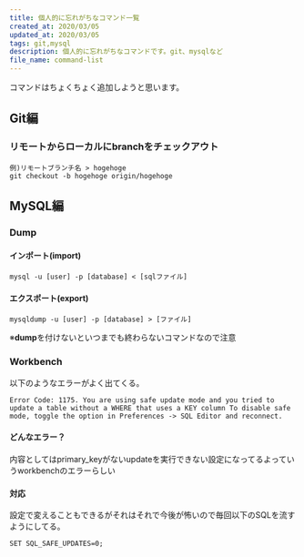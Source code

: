 ```yaml
---
title: 個人的に忘れがちなコマンド一覧
created_at: 2020/03/05
updated_at: 2020/03/05
tags: git,mysql
description: 個人的に忘れがちなコマンドです。git、mysqlなど
file_name: command-list
---
```


コマンドはちょくちょく追加しようと思います。

## Git編
### リモートからローカルにbranchをチェックアウト
```
例)リモートブランチ名 > hogehoge
git checkout -b hogehoge origin/hogehoge
```

## MySQL編
### Dump
#### インポート(import)
```
mysql -u [user] -p [database] < [sqlファイル]
```
#### エクスポート(export)
```
mysqldump -u [user] -p [database] > [ファイル]
```

※**dump**を付けないといつまでも終わらないコマンドなので注意

### Workbench
以下のようなエラーがよく出てくる。

```
Error Code: 1175. You are using safe update mode and you tried to update a table without a WHERE that uses a KEY column To disable safe mode, toggle the option in Preferences -> SQL Editor and reconnect.
```

#### どんなエラー？
内容としてはprimary_keyがないupdateを実行できない設定になってるよっていうworkbenchのエラーらしい

#### 対応
設定で変えることもできるがそれはそれで今後が怖いので毎回以下のSQLを流すようにしてる。
```
SET SQL_SAFE_UPDATES=0;
```
